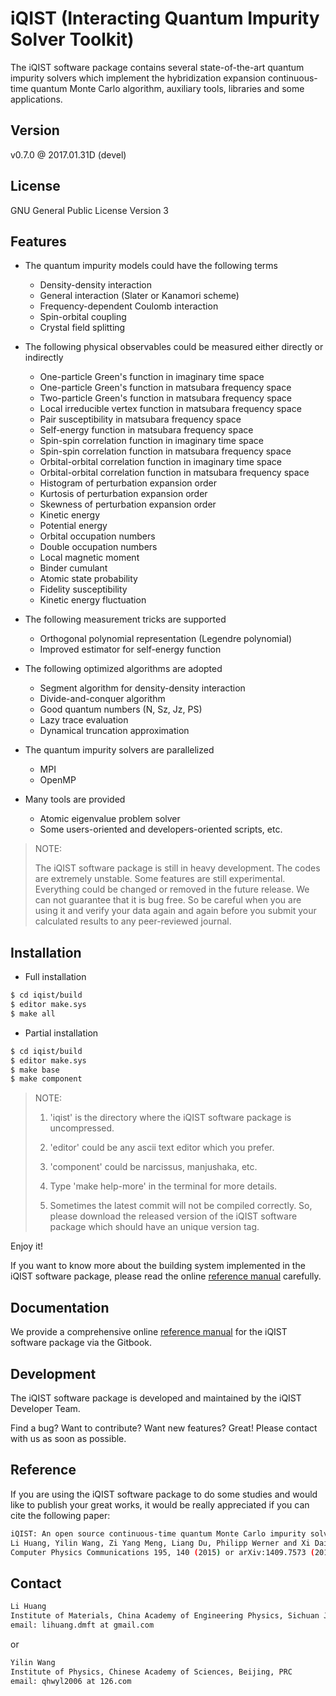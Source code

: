 # iQIST (Interacting Quantum Impurity Solver Toolkit)

The iQIST software package contains several state-of-the-art quantum impurity solvers which implement the hybridization expansion continuous-time quantum Monte Carlo algorithm, auxiliary tools, libraries and some applications.

## Version

v0.7.0 @ 2017.01.31D (devel)

## License

GNU General Public License Version 3

## Features

* The quantum impurity models could have the following terms
    * Density-density interaction
    * General interaction (Slater or Kanamori scheme)
    * Frequency-dependent Coulomb interaction
    * Spin-orbital coupling
    * Crystal field splitting

* The following physical observables could be measured either directly or indirectly
    * One-particle Green's function in imaginary time space
    * One-particle Green's function in matsubara frequency space
    * Two-particle Green's function in matsubara frequency space
    * Local irreducible vertex function in matsubara frequency space
    * Pair susceptibility in matsubara frequency space
    * Self-energy function in matsubara frequency space
    * Spin-spin correlation function in imaginary time space
    * Spin-spin correlation function in matsubara frequency space
    * Orbital-orbital correlation function in imaginary time space
    * Orbital-orbital correlation function in matsubara frequency space
    * Histogram of perturbation expansion order
    * Kurtosis of perturbation expansion order
    * Skewness of perturbation expansion order
    * Kinetic energy
    * Potential energy
    * Orbital occupation numbers
    * Double occupation numbers
    * Local magnetic moment
    * Binder cumulant
    * Atomic state probability
    * Fidelity susceptibility
    * Kinetic energy fluctuation

* The following measurement tricks are supported
    * Orthogonal polynomial representation (Legendre polynomial)
    * Improved estimator for self-energy function

* The following optimized algorithms are adopted
    * Segment algorithm for density-density interaction
    * Divide-and-conquer algorithm
    * Good quantum numbers (N, Sz, Jz, PS)
    * Lazy trace evaluation
    * Dynamical truncation approximation

* The quantum impurity solvers are parallelized
    * MPI
    * OpenMP

* Many tools are provided
    * Atomic eigenvalue problem solver
    * Some users-oriented and developers-oriented scripts, etc.

> NOTE:
>
> The iQIST software package is still in heavy development. The codes are extremely unstable. Some features are still experimental. Everything could be changed or removed in the future release. We can not guarantee that it is bug free. So be careful when you are using it and verify your data again and again before you submit your calculated results to any peer-reviewed journal.

## Installation

* Full installation

```sh
$ cd iqist/build
$ editor make.sys
$ make all
```

* Partial installation

```sh
$ cd iqist/build
$ editor make.sys
$ make base
$ make component
```

> NOTE:
>
> 1. 'iqist' is the directory where the iQIST software package is uncompressed.
>
> 2. 'editor' could be any ascii text editor which you prefer.
>
> 3. 'component' could be narcissus, manjushaka, etc.
>
> 4. Type 'make help-more' in the terminal for more details.
>
> 5. Sometimes the latest commit will not be compiled correctly. So, please download the released version of the iQIST software package which should have an unique version tag.

Enjoy it!

If you want to know more about the building system implemented in the iQIST software package, please read the online [reference manual](https://www.gitbook.com/book/huangli712/iqist/) carefully.

## Documentation

We provide a comprehensive online [reference manual](https://www.gitbook.com/book/huangli712/iqist/) for the iQIST software package via the Gitbook.

## Development

The iQIST software package is developed and maintained by the iQIST Developer Team.

Find a bug? Want to contribute? Want new features? Great! Please contact with us as soon as possible.

## Reference

If you are using the iQIST software package to do some studies and would like to publish your great works, it would be really appreciated if you can cite the following paper:

```sh
iQIST: An open source continuous-time quantum Monte Carlo impurity solver toolkit
Li Huang, Yilin Wang, Zi Yang Meng, Liang Du, Philipp Werner and Xi Dai
Computer Physics Communications 195, 140 (2015) or arXiv:1409.7573 (2014)
```

## Contact

```sh
Li Huang
Institute of Materials, China Academy of Engineering Physics, Sichuan Jiangyou, PRC
email: lihuang.dmft at gmail.com
```

or

```sh
Yilin Wang
Institute of Physics, Chinese Academy of Sciences, Beijing, PRC
email: qhwyl2006 at 126.com
```
